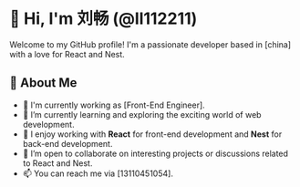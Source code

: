 # 👋 Hi, I'm 刘畅 (@ll112211)

Welcome to my GitHub profile! I'm a passionate developer based in [china] with a love for React and Nest.

## 👀 About Me
- 💼 I'm currently working as [Front-End Engineer].
- 🌱 I’m currently learning and exploring the exciting world of web development.
- 🚀 I enjoy working with **React** for front-end development and **Nest** for back-end development.
- 🤝 I’m open to collaborate on interesting projects or discussions related to React and Nest.
- 📫 You can reach me via [13110451054].


